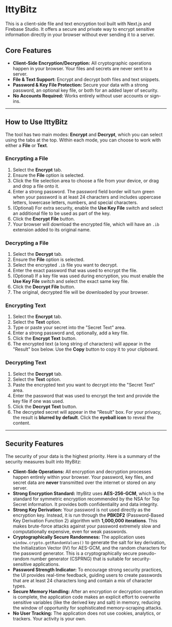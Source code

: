 # IttyBitz

This is a client-side file and text encryption tool built with Next.js and Firebase Studio. It offers a secure and private way to encrypt sensitive information directly in your browser without ever sending it to a server.

## Core Features

- **Client-Side Encryption/Decryption:** All cryptographic operations happen in your browser. Your files and secrets are never sent to a server.
- **File & Text Support:** Encrypt and decrypt both files and text snippets.
- **Password & Key File Protection:** Secure your data with a strong password, an optional key file, or both for an added layer of security.
- **No Accounts Required:** Works entirely without user accounts or sign-ins.

---

## How to Use IttyBitz

The tool has two main modes: **Encrypt** and **Decrypt**, which you can select using the tabs at the top. Within each mode, you can choose to work with either a **File** or **Text**.

### Encrypting a File

1.  Select the **Encrypt** tab.
2.  Ensure the **File** option is selected.
3.  Click the file selection area to choose a file from your device, or drag and drop a file onto it.
4.  Enter a strong password. The password field border will turn green when your password is at least 24 characters and includes uppercase letters, lowercase letters, numbers, and special characters.
5.  (Optional) For extra security, enable the **Use Key File** switch and select an additional file to be used as part of the key.
6.  Click the **Encrypt File** button.
7.  Your browser will download the encrypted file, which will have an `.ib` extension added to its original name.

### Decrypting a File

1.  Select the **Decrypt** tab.
2.  Ensure the **File** option is selected.
3.  Select the encrypted `.ib` file you want to decrypt.
4.  Enter the exact password that was used to encrypt the file.
5.  (Optional) If a key file was used during encryption, you must enable the **Use Key File** switch and select the exact same key file.
6.  Click the **Decrypt File** button.
7.  The original, decrypted file will be downloaded by your browser.

### Encrypting Text

1.  Select the **Encrypt** tab.
2.  Select the **Text** option.
3.  Type or paste your secret into the "Secret Text" area.
4.  Enter a strong password and, optionally, add a key file.
5.  Click the **Encrypt Text** button.
6.  The encrypted text (a long string of characters) will appear in the "Result" box below. Use the **Copy** button to copy it to your clipboard.

### Decrypting Text

1.  Select the **Decrypt** tab.
2.  Select the **Text** option.
3.  Paste the encrypted text you want to decrypt into the "Secret Text" area.
4.  Enter the password that was used to encrypt the text and provide the key file if one was used.
5.  Click the **Decrypt Text** button.
6.  The decrypted secret will appear in the "Result" box. For your privacy, the result is **blurred by default**. Click the **eyeball icon** to reveal the content.

---

## Security Features

The security of your data is the highest priority. Here is a summary of the security measures built into IttyBitz:

- **Client-Side Operations:** All encryption and decryption processes happen entirely within your browser. Your password, key files, and secret data are **never** transmitted over the internet or stored on any server.
- **Strong Encryption Standard:** IttyBitz uses **AES-256-GCM**, which is the standard for symmetric encryption recommended by the NSA for Top Secret information. It provides both confidentiality and data integrity.
- **Strong Key Derivation:** Your password is not used directly as the encryption key. Instead, it is run through the **PBKDF2** (Password-Based Key Derivation Function 2) algorithm with **1,000,000 iterations**. This makes brute-force attacks against your password extremely slow and computationally expensive, even for weak passwords.
- **Cryptographically Secure Randomness:** The application uses `window.crypto.getRandomValues()` to generate the salt for key derivation, the Initialization Vector (IV) for AES-GCM, and the random characters for the password generator. This is a cryptographically secure pseudo-random number generator (CSPRNG) that is suitable for security-sensitive applications.
- **Password Strength Indicator:** To encourage strong security practices, the UI provides real-time feedback, guiding users to create passwords that are at least 24 characters long and contain a mix of character types.
- **Secure Memory Handling:** After an encryption or decryption operation is complete, the application code makes an explicit effort to overwrite sensitive variables (like the derived key and salt) in memory, reducing the window of opportunity for sophisticated memory-scraping attacks.
- **No User Tracking:** The application does not use cookies, analytics, or trackers. Your activity is your own.
